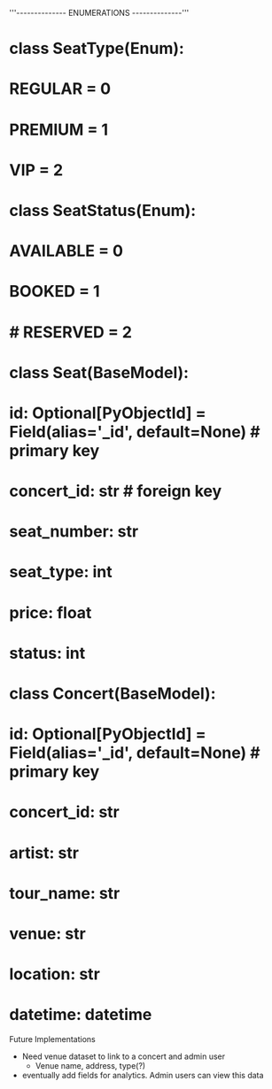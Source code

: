 '''--------------  ENUMERATIONS --------------'''
# class SeatType(Enum):
#     REGULAR = 0
#     PREMIUM = 1
#     VIP = 2

# class SeatStatus(Enum):
#     AVAILABLE = 0
#     BOOKED = 1
#     # RESERVED = 2


# class Seat(BaseModel):
#     id: Optional[PyObjectId] = Field(alias='_id', default=None) # primary key
#     concert_id: str # foreign key
#     seat_number: str
#     seat_type: int
#     price: float
#     status: int

# class Concert(BaseModel):
#     id: Optional[PyObjectId] = Field(alias='_id', default=None) # primary key
#     concert_id: str
#     artist: str
#     tour_name: str
#     venue: str
#     location: str
#     datetime: datetime


Future Implementations
- Need venue dataset to link to a concert and admin user 
    - Venue name, address, type(?)
- eventually add fields for analytics. Admin users can view this data